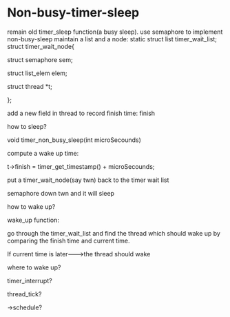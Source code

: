 # Non-busy-timer-sleep

remain old timer_sleep function(a busy sleep).
use semaphore to implement non-busy-sleep
maintain a list and a node:
static struct list timer_wait_list;
struct timer_wait_node{

  struct semaphore sem;
  
  struct list_elem elem;
  
  struct thread *t;
  
};

add a new field in thread to record finish time: finish

how to sleep?

void timer_non_busy_sleep(int microSecounds)

compute a wake up time:

  t->finish = timer_get_timestamp() + microSecounds;
  
  put a timer_wait_node(say twn) back to the timer wait list
  
  semaphore down twn and it will sleep

how to wake up?

  wake_up function:
 
  go through the timer_wait_list and find the thread which should wake up by comparing the finish time and current time. 

  If current time is later--->the thread should wake

where to wake up?

  timer_interrupt?
  
  thread_tick?
  
->schedule?
  
    
